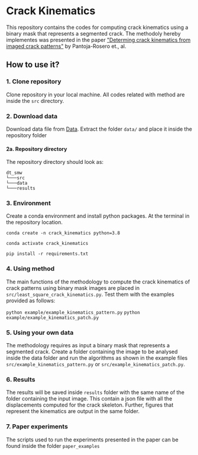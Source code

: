 # Crack Kinematics
This repository contains the codes for computing crack kinematics using a binary mask that represents a segmented crack. The methodoly hereby implementes was presented in the paper ["Determing crack kinematics from imaged crack patterns"](https://doi.org/10.1016/j.conbuildmat.2022.128054) by Pantoja-Rosero et., al.

## How to use it?

### 1. Clone repository

Clone repository in your local machine. All codes related with method are inside the `src` directory.

### 2. Download data

Download data file  from [Data](https://doi.org/10.5281/zenodo.6632071). Extract the folder `data/` and place it inside the repository folder

#### 2a. Repository directory

The repository directory should look as:

```
dt_smw
└───src
└───data
└───results
```

### 3. Environment

Create a conda environment and install python packages. At the terminal in the repository location.

`conda create -n crack_kinematics python=3.8`

`conda activate crack_kinematics`

`pip install -r requirements.txt`

### 4. Using method

The main functions of the methodology to compute the crack kinematics of crack patterns using binary mask images are placed in `src/least_square_crack_kinematics.py`. Test them with the examples provided as follows:

`python example/example_kinematics_pattern.py`
`python example/example_kinematics_patch.py`

### 5. Using your own data

The methodology requires as input a binary mask that represents a segmented crack. Create a folder containing the image to be analysed inside the data folder and run the algorithms as shown in the example files `src/example_kinematics_pattern.py` or `src/example_kinematics_patch.py`.

### 6. Results

The results will be saved inside `results` folder with the same name of the folder containing the input image. This contain a json file with all the displacements computed for the crack skeleton. Further, figures that represent the kinematics are output in the same folder.

### 7. Paper experiments

The scripts used to run the experiments presented in the paper can be found inside the folder `paper_examples`
